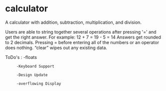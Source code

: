 # calculator
A calculator with addition, subtraction, multiplication, and division. 

Users are able to string together several operations after pressing '=' and get the right answer. 
For example: 12 + 7 = 19 - 5 = 14
Answers get rounded to 2 decimals.
Pressing = before entering all of the numbers or an operator does nothing.
“clear” wipes out any existing data.

ToDo's : -floats

         -Keyboard Support
         
         -Design Update
         
         -overflowing Display
